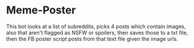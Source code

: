 # Meme-Poster
This bot looks at a list of subreddits, picks 4 posts which contain images, also that aren't flagged as NSFW or spoilers, then saves those to a txt file, then the FB poster script posts from that text file given the image urls. 
